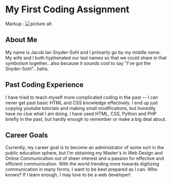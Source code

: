 # My First Coding Assignment

Markup :
![picture alt](https://imgur.com/gallery/TWAZ0rC "I love salad, but I love Ron Swanson more.")

## About Me

My name is Jacob Ian Snyder-Sohl and I primarily go by my middle name. My wife
and I both hyphenated our last names so that we could share in that symbolism
together...also because it sounds cool to say "I've got the Snyder-Sohl"...haha.

## Past Coding Experience

I have tried to teach myself more complicated coding in the past -- I can never
get past basic HTML and CSS knowledge effectively. I end up just copying youtube
tutorials and making small modifications, but honestly have no clue what I am
doing. I have used HTML, CSS, Python and PHP briefly in the past, but hardly
enough to remember or make a big deal about.

## Career Goals

Currently, my career goal is to become an administrator of some sort in the
public education sphere, but I'm obtaining my Master's in Web Design and Online
Communication out of sheer interest and a passion for effective and efficient
communication. With the world trending more towards digitizing communication in
many forms, I want to be best prepared as I can. Who knows? If I learn enough, I
may love to be a web developer!
